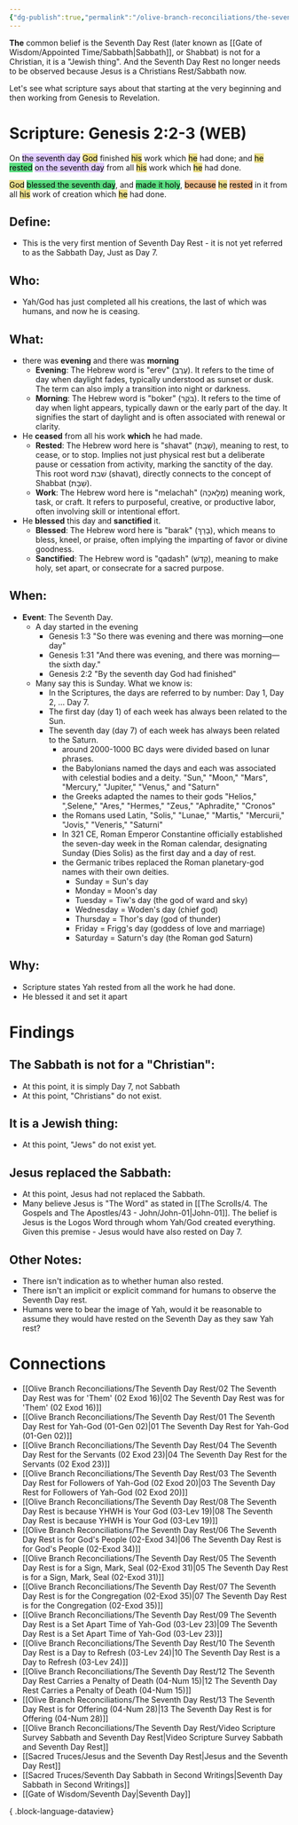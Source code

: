 ```yaml
---
{"dg-publish":true,"permalink":"/olive-branch-reconciliations/the-seventh-day-rest/01-the-seventh-day-rest-for-yah-god-01-gen-02/","tags":["#OliveBranch","#Sabbath","#SeventhDayRest"]}
---
```


**The** common belief is the Seventh Day Rest (later known as [[Gate of Wisdom/Appointed Time/Sabbath\|Sabbath]], or Shabbat) is not for a Christian, it is a "Jewish thing". And the Seventh Day Rest no longer needs to be observed because Jesus is a Christians Rest/Sabbath now. 

Let's see what scripture says about that starting at the very beginning and then working from Genesis to Revelation. 
# Scripture: Genesis 2:2-3 (WEB)

On <mark style="background: #D2B3FFA6;">the seventh day</mark> <mark style="background: #E0CC4BA6;">God</mark> finished <mark style="background: #E0CC4BA6;">his</mark> work which <mark style="background: #E0CC4BA6;">he</mark> had done; and <mark style="background: #E0CC4BA6;">he</mark> <mark style="background: #04CD3EA6;">rested</mark> <mark style="background: #D2B3FFA6;">on the seventh day</mark> from all <mark style="background: #E0CC4BA6;">his</mark> work which <mark style="background: #E0CC4BA6;">he</mark> had done.

<mark style="background: #E0CC4BA6;">God</mark> <mark style="background: #04CD3EA6;">blessed the seventh day</mark>, and <mark style="background: #04CD3EA6;">made it holy</mark>, <mark style="background: #EB9E57A6;">because</mark> <mark style="background: #E0CC4BA6;">he</mark> <mark style="background: #EB9E57A6;">rested</mark> in it from all <mark style="background: #E0CC4BA6;">his</mark> work of creation which <mark style="background: #E0CC4BA6;">he</mark> had done.

## **Define**: 
- This is the very first mention of Seventh Day Rest - it is not yet referred to as the Sabbath Day, Just as Day 7.
## **Who**:
- Yah/God has just completed all his creations, the last of which was humans, and now he is ceasing. 

## **What**: 
- there was **evening** and there was **morning**
	- **Evening**: The Hebrew word is "erev" (עֶרֶב). It refers to the time of day when daylight fades, typically understood as sunset or dusk. The term can also imply a transition into night or darkness. 
	- **Morning**: The Hebrew word is "boker" (בֹּקֶר). It refers to the time of day when light appears, typically dawn or the early part of the day. It signifies the start of daylight and is often associated with renewal or clarity. 
- He **ceased** from all his work **which** he had made. 
	- **Rested**: The Hebrew word here is "shavat"  (שָׁבַת), meaning to rest, to cease, or to stop. Implies not just physical rest but a deliberate pause or cessation from activity, marking the sanctity of the day. This root word שׁבת (shavat), directly connects to the concept of Shabbat (שַׁבָּת). 
	- **Work**: The Hebrew word here is "melachah" (מְלָאכָה) meaning work, task, or craft. It refers to purposeful, creative, or productive labor, often involving skill or intentional effort.
- He **blessed** this day and **sanctified** it. 
	- **Blessed**: The Hebrew word here is "barak" (בָּרַךְ), which means to bless, kneel, or praise, often implying the imparting of favor or divine goodness.
	- **Sanctified**: The Hebrew word is "qadash" (קָדַשׁ), meaning to make holy, set apart, or consecrate for a sacred purpose.
## **When**:
- **Event**: The Seventh Day. 
	- A day started in the evening
		- Genesis 1:3 "So there was evening and there was morning—one day"
		- Genesis 1:31 "And there was evening, and there was morning—the sixth day." 
		- Genesis 2:2 "By the seventh day God had finished"
	- Many say this is Sunday. What we know is:
		- In the Scriptures, the days are referred to by number: Day 1, Day 2, ... Day 7. 
		- The first day (day 1) of each week has always been related to the Sun. 
		- The seventh day (day 7) of each week has always been related to the Saturn. 
			- around 2000-1000 BC days were divided based on lunar phrases. 
			- the Babylonians named the days and each was associated with celestial bodies and a deity. "Sun," "Moon," "Mars", "Mercury," "Jupiter," "Venus," and "Saturn"
			- the Greeks adapted the names to their gods "Helios," ",Selene," "Ares," "Hermes," "Zeus," "Aphradite," "Cronos"
			- the Romans used Latin, "Solis," "Lunae," "Martis," "Mercurii," "Jovis," "Veneris," "Saturni"
			- In 321 CE, Roman Emperor Constantine officially established the seven-day week in the Roman calendar, designating Sunday (Dies Solis) as the first day and a day of rest.
			- the Germanic tribes replaced the Roman planetary-god names with their own deities. 
				- Sunday = Sun's day
				- Monday = Moon's day
				- Tuesday = Tiw's day (the god of ward and sky)
				- Wednesday = Woden's day (chief god)
				- Thursday = Thor's day (god of thunder)
				- Friday = Frigg's day (goddess of love and marriage)
				- Saturday = Saturn's day (the Roman god Saturn)

## **Why**: 
- Scripture states Yah rested from all the work he had done.
- He blessed it and set it apart

# Findings

## The Sabbath is not for a "Christian":
- At this point, it is simply Day 7, not Sabbath
- At this point, "Christians" do not exist.
## It is a Jewish thing: 
- At this point, "Jews" do not exist yet. 
## Jesus replaced the Sabbath:
- At this point, Jesus had not replaced the Sabbath.
- Many believe Jesus is "The Word" as stated in [[The Scrolls/4. The Gospels and The Apostles/43 - John/John-01\|John-01]]. The belief is Jesus is the Logos Word through whom Yah/God created everything. Given this premise - Jesus would have also rested on Day 7. 

## Other Notes:
- There isn't indication as to whether human also rested. 
- There isn't an implicit or explicit command for humans to observe the Seventh Day rest.
- Humans were to bear the image of Yah, would it be reasonable to assume they would have rested on the Seventh Day as they saw Yah rest?

# Connections


- [[Olive Branch Reconciliations/The Seventh Day Rest/02 The Seventh Day Rest was for 'Them' (02 Exod 16)\|02 The Seventh Day Rest was for 'Them' (02 Exod 16)]]
- [[Olive Branch Reconciliations/The Seventh Day Rest/01 The Seventh Day Rest for Yah-God (01-Gen 02)\|01 The Seventh Day Rest for Yah-God (01-Gen 02)]]
- [[Olive Branch Reconciliations/The Seventh Day Rest/04 The Seventh Day Rest for the Servants (02 Exod 23)\|04 The Seventh Day Rest for the Servants (02 Exod 23)]]
- [[Olive Branch Reconciliations/The Seventh Day Rest/03 The Seventh Day Rest for Followers of Yah-God (02 Exod 20)\|03 The Seventh Day Rest for Followers of Yah-God (02 Exod 20)]]
- [[Olive Branch Reconciliations/The Seventh Day Rest/08 The Seventh Day Rest is because YHWH is Your God (03-Lev 19)\|08 The Seventh Day Rest is because YHWH is Your God (03-Lev 19)]]
- [[Olive Branch Reconciliations/The Seventh Day Rest/06 The Seventh Day Rest is for God's People (02-Exod 34)\|06 The Seventh Day Rest is for God's People (02-Exod 34)]]
- [[Olive Branch Reconciliations/The Seventh Day Rest/05 The Seventh Day Rest is for a Sign, Mark, Seal (02-Exod 31)\|05 The Seventh Day Rest is for a Sign, Mark, Seal (02-Exod 31)]]
- [[Olive Branch Reconciliations/The Seventh Day Rest/07 The Seventh Day Rest is for the Congregation (02-Exod 35)\|07 The Seventh Day Rest is for the Congregation (02-Exod 35)]]
- [[Olive Branch Reconciliations/The Seventh Day Rest/09 The Seventh Day Rest is a Set Apart Time of Yah-God (03-Lev 23)\|09 The Seventh Day Rest is a Set Apart Time of Yah-God (03-Lev 23)]]
- [[Olive Branch Reconciliations/The Seventh Day Rest/10 The Seventh Day Rest is a Day to Refresh (03-Lev 24)\|10 The Seventh Day Rest is a Day to Refresh (03-Lev 24)]]
- [[Olive Branch Reconciliations/The Seventh Day Rest/12 The Seventh Day Rest Carries a Penalty of Death (04-Num 15)\|12 The Seventh Day Rest Carries a Penalty of Death (04-Num 15)]]
- [[Olive Branch Reconciliations/The Seventh Day Rest/13 The Seventh Day Rest is for Offering (04-Num 28)\|13 The Seventh Day Rest is for Offering (04-Num 28)]]
- [[Olive Branch Reconciliations/The Seventh Day Rest/Video Scripture Survey Sabbath and Seventh Day Rest\|Video Scripture Survey Sabbath and Seventh Day Rest]]
- [[Sacred Truces/Jesus and the Seventh Day Rest\|Jesus and the Seventh Day Rest]]
- [[Sacred Truces/Seventh Day Sabbath in Second Writings\|Seventh Day Sabbath in Second Writings]]
- [[Gate of Wisdom/Seventh Day\|Seventh Day]]

{ .block-language-dataview}
